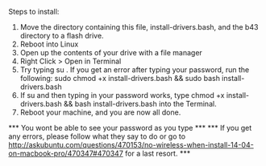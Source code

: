 Steps to install:

  1. Move the directory containing this file, install-drivers.bash, and the b43 directory to a flash drive.
  2. Reboot into Linux
  3. Open up the contents of your drive with a file manager
  4. Right Click > Open in Terminal
  5. Try typing su <enter>. If you get an error after typing your password, run the following: sudo chmod +x install-drivers.bash && sudo bash install-drivers.bash
  6. If su <enter> and then typing in your password works, type chmod +x install-drivers.bash && bash install-drivers.bash into the Terminal.
  7. Reboot your machine, and you are now all done.
  
*** You wont be able to see your password as you type ***
*** If you get any errors, please follow what they say to do or go to http://askubuntu.com/questions/470153/no-wireless-when-install-14-04-on-macbook-pro/470347#470347 for a last resort. ***
